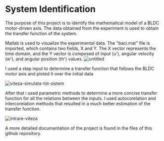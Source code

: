 # System Identification

The purpose of this project is to identify the mathematical model of a BLDC motor-driven axis. The data obtained from the experiment is used to obtain the transfer function of the system.

Matlab is used to visualize the experimental data. The "baci.mat" file is imported, which contains two fields, X and Y. The X vector represents the time domain, and the Y vector is composed of input (u'), angular velocity (w'), and angular position (th') values.
![untitled](https://user-images.githubusercontent.com/118546616/223975008-d3b19719-9645-4a5a-b516-40b78de9fe1b.jpg)


I used a step input to determine a transfer function that follows the BLDC motor axis and ploted it over the initial data 

![viteza-simulata-tot-sistem](https://user-images.githubusercontent.com/118546616/223975741-c2d7c73d-33d5-4ad6-b0ae-c02d8265feff.jpg)

After that i used parametric methods to determine a more concise transfer function for all the relations between the inputs. I used autocorelation and intercorelation methods that resulted in a much better estimation of the transfer function.

![intrare-viteza](https://user-images.githubusercontent.com/118546616/223976960-a8aa2d0e-3038-4b02-89c7-942bec38ec16.jpg)

A more detailed documentation of the project is found in the files of this github repository.
